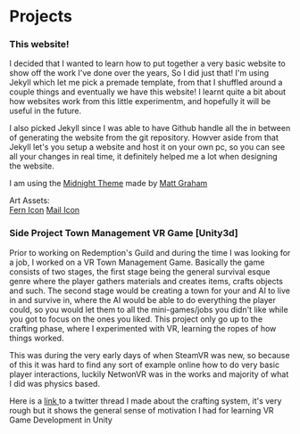 # Projects

### This website!

I decided that I wanted to learn how to put together a very basic website to show off the work I've done over the years, So I did just that! I'm using Jekyll which let me pick a premade template, from that I shuffled around a couple things and eventually we have this website! I learnt quite a bit about how websites work from this little experimentm, and hopefully it will be useful in the future. 

I also picked Jekyll since I was able to have Github handle all the in between of generating the website from the git repository. Howver aside from that Jekyll let's you setup a website and host it on your own pc, so you can see all your changes in real time, it definitely helped me a lot when designing the website.

I am using the <a href="https://github.com/pages-themes/midnight">Midnight Theme</a> made by <a href="https://twitter.com/mattgraham">Matt Graham</a>

Art Assets:  
<a href="https://www.cleanpng.com/png-new-zealand-computer-icons-silver-fern-aotearoa-fe-926848/download-png.html">Fern Icon</a> <a href="https://flaticons.net/custom.php?i=3RkivmFy3ABGtnIxInIX7IrEB2psy">Mail Icon</a>

### Side Project Town Management VR Game [Unity3d]

Prior to working on Redemption's Guild and during the time I was looking for a job, I worked on a VR Town Management Game. Basically the game consists of two stages, the first stage being the general survival esque genre where the player gathers materials and creates items, crafts objects and such. The second stage would be creating a town for your and AI to live in and survive in, where the AI would be able to do everything the player could, so you would let them to all the mini-games/jobs you didn't like while you got to focus on the ones you liked. This project only go up to the crafting phase, where I experimented with VR, learning the ropes of how things worked.

This was during the very early days of when SteamVR was new, so because of this it was hard to find any sort of example online how to do very basic player interactions, luckily  NetwonVR was in the works and majority of what I did was physics based.

Here is a <a href="https://twitter.com/Arcticfoenix/status/998201957469700099">link </a>
 to a twitter thread I made about the crafting system, it's very rough but it shows the general sense of motivation I had for learning VR Game Development in Unity 